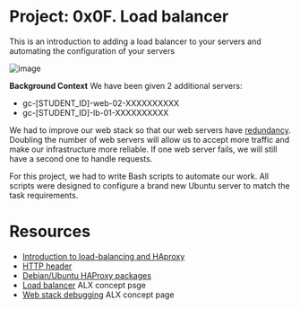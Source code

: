 # __Project: 0x0F. Load balancer__

This is an introduction to adding a load balancer to your servers and automating the configuration of your servers

![image](https://github.com/user-attachments/assets/8f00fac4-a318-4b99-a870-9f83b5902444)


__Background Context__
We have been given 2 additional servers:

- gc-[STUDENT_ID]-web-02-XXXXXXXXXX
- gc-[STUDENT_ID]-lb-01-XXXXXXXXXX

We had to improve our web stack so that our web servers have [redundancy](https://en.wikipedia.org/wiki/Redundancy_%28engineering%29). Doubling the number of web servers will allow us to accept more traffic and make our infrastructure more reliable. If one web server fails, we will still have a second one to handle requests.

For this project, we had to write Bash scripts to automate our work. All scripts were designed to configure a brand new Ubuntu server to match the task requirements.

# __Resources__

- [Introduction to load-balancing and HAproxy](https://www.digitalocean.com/community/tutorials/an-introduction-to-haproxy-and-load-balancing-concepts)
- [HTTP header](https://www.techopedia.com/definition/27178/http-header)
- [Debian/Ubuntu HAProxy packages](https://haproxy.debian.net/)
- [Load balancer](https://intranet.alxswe.com/concepts/46) ALX concept psge
- [Web stack debugging](https://intranet.alxswe.com/concepts/68) ALX concept page

